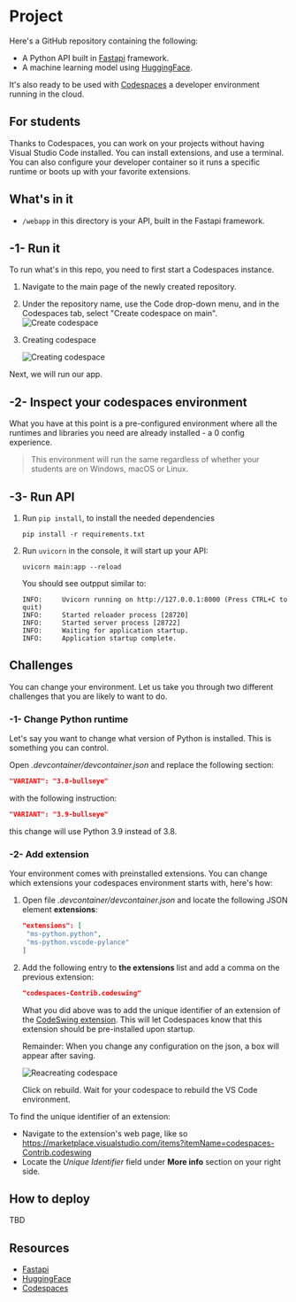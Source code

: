 # Project

Here's a GitHub repository containing the following:

- A Python API built in [Fastapi](https://fastapi.tiangolo.com/) framework.
- A machine learning model using [HuggingFace](https://huggingface.co/).

It's also ready to be used with [Codespaces](https://github.com/features/codespaces) a developer environment running in the cloud.

## For students

Thanks to Codespaces, you can work on your projects without having Visual Studio Code installed. You can install extensions, and use a terminal. You can also configure your developer container so it runs a specific runtime or boots up with your favorite extensions.

## What's in it

- `/webapp` in this directory is your API, built in the Fastapi framework.

## -1- Run it

To run what's in this repo, you need to first start a Codespaces instance.

1. Navigate to the main page of the newly created repository.
1. Under the repository name, use the Code drop-down menu, and in the Codespaces tab, select "Create codespace on main".
   ![Create codespace](https://docs.github.com/assets/cb-138303/images/help/codespaces/new-codespace-button.png)
1. Creating codespace

   ![Creating codespace](https://github.com/microsoft/codespaces-teaching-template-py/raw/main/images/Codespace_build.png)

Next, we will run our app.

## -2- Inspect your codespaces environment

What you have at this point is a pre-configured environment where all the runtimes and libraries you need are already installed - a 0 config experience.

> This environment will run the same regardless of whether your students are on Windows, macOS or Linux.

## -3- Run API

1. Run `pip install`, to install the needed dependencies

    ```console
    pip install -r requirements.txt
    ```

1. Run `uvicorn` in the console, it will start up your API:

    ```console
    uvicorn main:app --reload
    ```

    You should see outpput similar to:

    ```output
    INFO:     Uvicorn running on http://127.0.0.1:8000 (Press CTRL+C to quit)
    INFO:     Started reloader process [28720]
    INFO:     Started server process [28722]
    INFO:     Waiting for application startup.
    INFO:     Application startup complete.
    ```

## Challenges

You can change your environment. Let us take you through two different challenges that you are likely to want to do.

### -1- Change Python runtime

Let's say you want to change what version of Python is installed. This is something you can control.

Open *.devcontainer/devcontainer.json* and replace the following section:

```json
"VARIANT": "3.8-bullseye"
```

with the following instruction:

```json
"VARIANT": "3.9-bullseye"
```

this change will use Python 3.9 instead of 3.8.

### -2- Add extension

Your environment comes with preinstalled extensions. You can change which extensions your codespaces environment starts with, here's how:

1. Open file *.devcontainer/devcontainer.json* and locate the following JSON element **extensions**:

   ```json
   "extensions": [
    "ms-python.python",
    "ms-python.vscode-pylance"
   ]
   ```

1. Add the following entry to **the extensions** list and add a comma on the previous extension:

   ```json
   "codespaces-Contrib.codeswing"
   ```
  
   What you did above was to add the unique identifier of an extension of the [CodeSwing extension](https://marketplace.visualstudio.com/items?itemName=codespaces-Contrib.codeswing). This will let Codespaces know that this extension should be pre-installed upon startup.

   Remainder: When you change any configuration on the json, a box will appear after saving.

   ![Reacreating codespace](https://github.com/microsoft/codespaces-teaching-template-py/raw/main/images/Codespace_rebuild.png)

   Click on rebuild. Wait for your codespace to rebuild the VS Code environment.

To find the unique identifier of an extension:

- Navigate to the extension's web page, like so <https://marketplace.visualstudio.com/items?itemName=codespaces-Contrib.codeswing>
- Locate the *Unique Identifier* field under **More info** section on your right side.

## How to deploy

TBD

## Resources

- [Fastapi](https://fastapi.tiangolo.com/)
- [HuggingFace](https://huggingface.co/)
- [Codespaces](https://github.com/features/codespaces)
